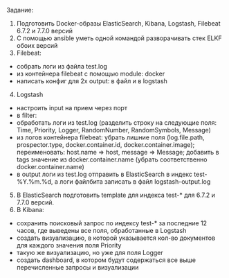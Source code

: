 Задание:
1. Подготовить Docker-образы ElasticSearch, Kibana, Logstash, Filebeat 6.7.2 и 7.7.0 версий
2. С помощью ansible уметь одной командой разворачивать стек ELKF обоих версий
3. Filebeat:
- собрать логи из файла test.log
- из контейнера filebeat с помощью module: docker
- написать конфиг для 2х output: в файл и в logstash
4. Logstash
- настроить input на прием через порт
- в filter:
- обработать логи из test.log (разделить строку на следующие поля: Time, Priority, Logger, RandomNumber, RandomSymbols, Message)
- из логов контейнера filebeat: убрать лишние поля (log.file.path, prospector.type, docker.container.id, docker.container.image); переименовать: host.name =&gt; host, message =&gt; Message; добавить в tags значение из docker.container.name (убрать соответственно docker.container.name)
- в output логи из test.log отправить в ElasticSearch в индекс test-%Y.%m.%d, а логи файлбита записать в файл logstash-output.log
5. В ElasticSearch подготовить template для индекса test-* для 6.7.2 и 7.7.0 версий.
6. В Kibana:
- сохранить поисковый запрос по индексу test-* за последние 12 часов, где выведены все поля, обработанные в Logstash
- создать визуализацию, в которой указывается кол-во документов для каждого значения поля Priority
- такую же визуализацию, но уже для поля Logger
- создать dashboard, в котором будут содержаться все выше перечисленные запросы и визуализации